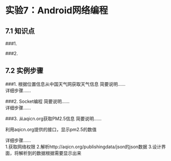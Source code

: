 # 实验7：Android网络编程

## 7.1 知识点

###1.     

###2.     

## 7.2 实例步骤

###1. 根据位置信息从中国天气网获取天气信息
简要说明……  
详细步骤……  

###2. Socket编程
简要说明……  
详细步骤……  

###3. 从aqicn.org获取PM2.5信息
简要说明……  

利用aqicn.org提供的接口，显示pm2.5的数值

详细步骤……  
1.获取网络权限
2.解析http://aqicn.org/publishingdata/json的json数据
3.设计界面，将解析到的数据根据需要显示出来


